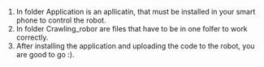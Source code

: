 1) In folder Application is an apllicatin, that must be installed in your smart phone to control the robot.
2) In folder Crawling_robor are files that have to be in one folfer to work correctly.
3) After installing the application and uploading the code to the robot, you are good to go :).
